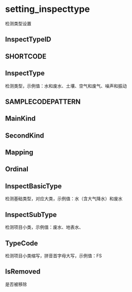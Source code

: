 # setting_inspecttype
检测类型设置
## InspectTypeID
## SHORTCODE
## InspectType
检测类型，示例值：水和废水、土壤、空气和废气、噪声和振动
## SAMPLECODEPATTERN
## MainKind
## SecondKind
## Mapping
## Ordinal
## InspectBasicType
检测基础类型，对应大类，示例值：水（含大气降水）和废水
## InspectSubType
检测项目小类，示例值：废水、地表水、
## TypeCode
检测项目小类缩写，拼音首字母大写，示例值：FS
## IsRemoved
是否被移除
